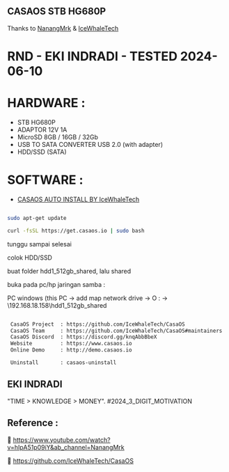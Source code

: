 
## CASAOS STB HG680P

Thanks to [NanangMrk](https://www.youtube.com/watch?v=hIpA51p09iY&ab_channel=NanangMrk) & [IceWhaleTech](https://github.com/IceWhaleTech/CasaOS)

# RND - EKI INDRADI - TESTED 2024-06-10 

# HARDWARE :
- STB HG680P
- ADAPTOR 12V 1A 
- MicroSD 8GB / 16GB / 32Gb
- USB TO SATA CONVERTER USB 2.0 (with adapter)
- HDD/SSD (SATA)

# SOFTWARE : 
- [CASAOS AUTO INSTALL BY IceWhaleTech](https://casaos.io/)


```sh

sudo apt-get update

curl -fsSL https://get.casaos.io | sudo bash

```

tunggu sampai selesai

colok HDD/SSD

buat folder hdd1_512gb_shared, lalu shared

buka pada pc/hp jaringan samba :

PC windows (this PC -> add map network drive -> O : -> \\192.168.18.158\hdd1_512gb_shared

```sh

 CasaOS Project  : https://github.com/IceWhaleTech/CasaOS
 CasaOS Team     : https://github.com/IceWhaleTech/CasaOS#maintainers
 CasaOS Discord  : https://discord.gg/knqAbbBbeX
 Website         : https://www.casaos.io
 Online Demo     : http://demo.casaos.io

 Uninstall       : casaos-uninstall

```

## EKI INDRADI

"TIME > KNOWLEDGE > MONEY". #2024_3_DIGIT_MOTIVATION

## Reference : 

:link: https://www.youtube.com/watch?v=hIpA51p09iY&ab_channel=NanangMrk

:link: https://github.com/IceWhaleTech/CasaOS

